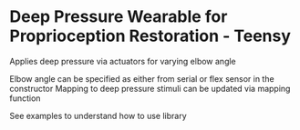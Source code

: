 # Deep Pressure Wearable for Proprioception Restoration - Teensy
Applies deep pressure via actuators for varying elbow angle

Elbow angle can be specified as either from serial or flex sensor in the constructor
Mapping to deep pressure stimuli can be updated via mapping function

See examples to understand how to use library
